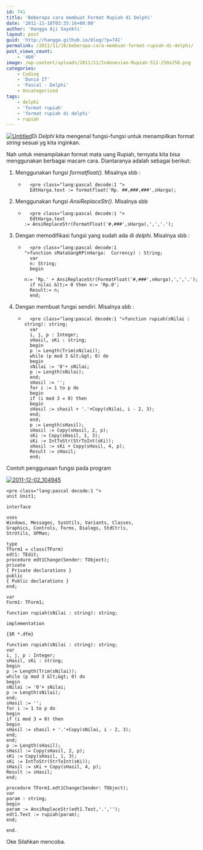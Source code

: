 ```yaml
---
id: 741
title: 'Beberapa cara membuat Format Rupiah di Delphi'
date: '2011-11-18T03:35:16+00:00'
author: 'Hangga Aji Sayekti'
layout: post
guid: 'http://hangga.github.io/blog/?p=741'
permalink: /2011/11/18/beberapa-cara-membuat-format-rupiah-di-delphi/
post_views_count:
    - '460'
image: /wp-content/uploads/2011/11/Indonesian-Rupiah-512-250x250.png
categories:
    - Coding
    - 'Dunia IT'
    - 'Pascal - Delphi'
    - Uncategorized
tags:
    - delphi
    - 'format rupiah'
    - 'format rupiah di delphi'
    - rupiah
---
```


[![](http://hangga.github.io/blog/wp-content/uploads/2011/12/Untitled.png "Untitled")](http://hangga.github.io/blog/wp-content/uploads/2011/12/Untitled.png)Di *Delphi* kita mengenal fungsi-fungsi untuk menampilkan format *string* sesuai yg kita inginkan.

Nah untuk menampilakan format mata uang Rupiah, ternyata kita bisa menggunakan berbagai macam cara. Diantaranya adalah sebagai berikut:

1. Menggunakan fungsi *formatfloat().* Misalnya sbb : 
    - ```
        <pre class="lang:pascal decode:1 ">
        EdtHarga.text := formatfloat('Rp. ##,###,###',sHarga);
        ```
2. Menggunakan fungsi *AnsiReplaceStr().* Misalnya sbb 
    - ```
        <pre class="lang:pascal decode:1 ">
        EdtHarga.text := AnsiReplaceStr(FormatFloat('#,###',sHarga),',','.');
        ```
3. Dengan memodifikasi fungsi yang sudah ada di *delphi.* Misalnya sbb : 
    - ```
        <pre class="lang:pascal decode:1 ">function sMataUangRP(nHarga:  Currency) : String;
        var
        n: String;
        begin
        n:= 'Rp.' + AnsiReplaceStr(FormatFloat('#,###',nHarga),',','.');
        if nilai &lt;= 0 then n:= 'Rp.0';
        Result:= n;
        end;
        ```
4. Dengan membuat fungsi sendiri. Misalnya sbb : 
    - ```
        <pre class="lang:pascal decode:1 ">function rupiah(sNilai : string): string;
        var
        i, j, p : Integer;
        sHasil, sKi : string;
        begin
        p := Length(Trim(sNilai));
        while (p mod 3 &lt;&gt; 0) do
        begin
        sNilai := '0'+ sNilai;
        p := Length(sNilai);
        end;
        sHasil := '';
        for i := 1 to p do
        begin
        if (i mod 3 = 0) then
        begin
        sHasil := shasil + '.'+Copy(sNilai, i - 2, 3);
        end;
        end;
        p := Length(sHasil);
        sHasil := Copy(sHasil, 2, p);
        sKi := Copy(sHasil, 1, 3);
        sKi := IntToStr(StrToInt(sKi));
        sHasil := sKi + Copy(sHasil, 4, p);
        Result := sHasil;
        end;
        ```

Contoh penggunaan fungsi pada program

[![](http://hangga.github.io/blog/wp-content/uploads/2011/12/2011-12-02_104945.png "2011-12-02_104945")](http://hangga.github.io/blog/wp-content/uploads/2011/12/2011-12-02_104945.png)

```
<pre class="lang:pascal decode:1 ">
unit Unit1;

interface

uses
Windows, Messages, SysUtils, Variants, Classes,
Graphics, Controls, Forms, Dialogs, StdCtrls,
StrUtils, XPMan;

type
TForm1 = class(TForm)
edt1: TEdit;
procedure edt1Change(Sender: TObject);
private
{ Private declarations }
public
{ Public declarations }
end;

var
Form1: TForm1;

function rupiah(sNilai : string): string;

implementation

{$R *.dfm}

function rupiah(sNilai : string): string;
var
i, j, p : Integer;
sHasil, sKi : string;
begin
p := Length(Trim(sNilai));
while (p mod 3 &lt;&gt; 0) do
begin
sNilai := '0'+ sNilai;
p := Length(sNilai);
end;
sHasil := '';
for i := 1 to p do
begin
if (i mod 3 = 0) then
begin
sHasil := shasil + '.'+Copy(sNilai, i - 2, 3);
end;
end;
p := Length(sHasil);
sHasil := Copy(sHasil, 2, p);
sKi := Copy(sHasil, 1, 3);
sKi := IntToStr(StrToInt(sKi));
sHasil := sKi + Copy(sHasil, 4, p);
Result := sHasil;
end;

procedure TForm1.edt1Change(Sender: TObject);
var
param : string;
begin
param := AnsiReplaceStr(edt1.Text,'.','');
edt1.Text := rupiah(param);
end;

end.
```

Oke Silahkan mencoba.